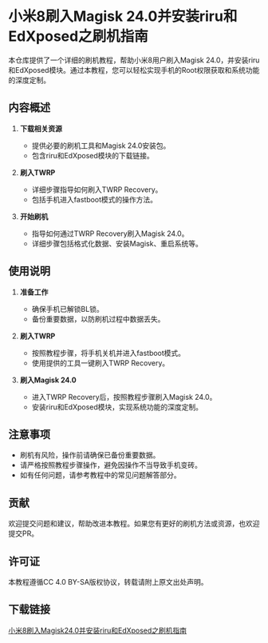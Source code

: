 # 小米8刷入Magisk 24.0并安装riru和EdXposed之刷机指南

本仓库提供了一个详细的刷机教程，帮助小米8用户刷入Magisk 24.0，并安装riru和EdXposed模块。通过本教程，您可以轻松实现手机的Root权限获取和系统功能的深度定制。

## 内容概述

1. **下载相关资源**
   - 提供必要的刷机工具和Magisk 24.0安装包。
   - 包含riru和EdXposed模块的下载链接。

2. **刷入TWRP**
   - 详细步骤指导如何刷入TWRP Recovery。
   - 包括手机进入fastboot模式的操作方法。

3. **开始刷机**
   - 指导如何通过TWRP Recovery刷入Magisk 24.0。
   - 详细步骤包括格式化数据、安装Magisk、重启系统等。

## 使用说明

1. **准备工作**
   - 确保手机已解锁BL锁。
   - 备份重要数据，以防刷机过程中数据丢失。

2. **刷入TWRP**
   - 按照教程步骤，将手机关机并进入fastboot模式。
   - 使用提供的工具一键刷入TWRP Recovery。

3. **刷入Magisk 24.0**
   - 进入TWRP Recovery后，按照教程步骤刷入Magisk 24.0。
   - 安装riru和EdXposed模块，实现系统功能的深度定制。

## 注意事项

- 刷机有风险，操作前请确保已备份重要数据。
- 请严格按照教程步骤操作，避免因操作不当导致手机变砖。
- 如有任何问题，请参考教程中的常见问题解答部分。

## 贡献

欢迎提交问题和建议，帮助改进本教程。如果您有更好的刷机方法或资源，也欢迎提交PR。

## 许可证

本教程遵循CC 4.0 BY-SA版权协议，转载请附上原文出处声明。

## 下载链接

[小米8刷入Magisk24.0并安装riru和EdXposed之刷机指南](https://pan.quark.cn/s/1b7d7c797d9b)